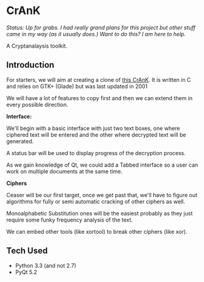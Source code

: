 # CrAnK

*Status: Up for grabs. I had really grand plans for this project but other stuff came in my way (as it usually does.) Want to do this? I am here to help.*

A Cryptanalaysis toolkit.

## Introduction

For starters, we will aim at creating a clone of [this CrAnK](http://crank.sourceforge.net/about.html). It is written in C and relies on GTK+ (Glade) but was last updated in 2001

We will have a lot of features to copy first and then we can extend them in every possible direction.

**Interface:**

We'll begin with a basic interface with just two text boxes, one where ciphered text will be entered and the other where decrypted text will be generated.

A status bar will be used to display progress of the decryption process.

As we gain knowledge of Qt, we could add a Tabbed interface so a user can work on multiple documents at the same time.

**Ciphers**

Ceaser will be our first target, once we get past that, we'll have to figure out algorithms for fully or semi automatic cracking of other ciphers as well.

Monoalphabetic Substitution ones will be the easiest probably as they just require some funky frequency analysis of the text.

We can embed other tools (like xortool) to break other ciphers (like xor).

## Tech Used

* Python 3.3 (and not 2.7)
* PyQt 5.2
